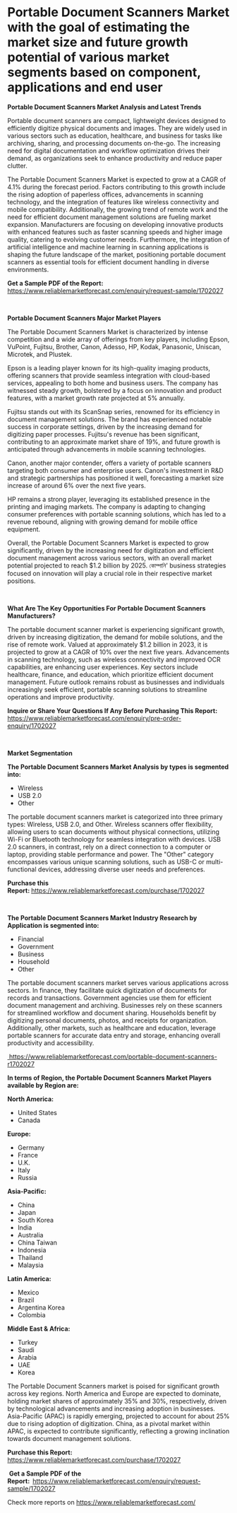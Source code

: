 <p><h1>Portable Document Scanners Market with the goal of estimating the market size and future growth potential of various market segments based on component, applications and end user</h1></p><p><strong>Portable Document Scanners Market Analysis and Latest Trends</strong></p>
<p><p>Portable document scanners are compact, lightweight devices designed to efficiently digitize physical documents and images. They are widely used in various sectors such as education, healthcare, and business for tasks like archiving, sharing, and processing documents on-the-go. The increasing need for digital documentation and workflow optimization drives their demand, as organizations seek to enhance productivity and reduce paper clutter.</p><p>The Portable Document Scanners Market is expected to grow at a CAGR of 4.1% during the forecast period. Factors contributing to this growth include the rising adoption of paperless offices, advancements in scanning technology, and the integration of features like wireless connectivity and mobile compatibility. Additionally, the growing trend of remote work and the need for efficient document management solutions are fueling market expansion. Manufacturers are focusing on developing innovative products with enhanced features such as faster scanning speeds and higher image quality, catering to evolving customer needs. Furthermore, the integration of artificial intelligence and machine learning in scanning applications is shaping the future landscape of the market, positioning portable document scanners as essential tools for efficient document handling in diverse environments.</p></p>
<p><strong>Get a Sample PDF of the Report:&nbsp;</strong> <a href="https://www.reliablemarketforecast.com/enquiry/request-sample/1702027?utm_campaign=3081&utm_medium=2&utm_source=Github&utm_content=ia&utm_term=10042025&utm_id=portable-document-scanners">https://www.reliablemarketforecast.com/enquiry/request-sample/1702027</a></p>
<p>&nbsp;</p>
<p><strong>Portable Document Scanners Major Market Players</strong></p>
<p><p>The Portable Document Scanners Market is characterized by intense competition and a wide array of offerings from key players, including Epson, VuPoint, Fujitsu, Brother, Canon, Adesso, HP, Kodak, Panasonic, Uniscan, Microtek, and Plustek. </p><p>Epson is a leading player known for its high-quality imaging products, offering scanners that provide seamless integration with cloud-based services, appealing to both home and business users. The company has witnessed steady growth, bolstered by a focus on innovation and product features, with a market growth rate projected at 5% annually.</p><p>Fujitsu stands out with its ScanSnap series, renowned for its efficiency in document management solutions. The brand has experienced notable success in corporate settings, driven by the increasing demand for digitizing paper processes. Fujitsu's revenue has been significant, contributing to an approximate market share of 19%, and future growth is anticipated through advancements in mobile scanning technologies.</p><p>Canon, another major contender, offers a variety of portable scanners targeting both consumer and enterprise users. Canon's investment in R&D and strategic partnerships has positioned it well, forecasting a market size increase of around 6% over the next five years.</p><p>HP remains a strong player, leveraging its established presence in the printing and imaging markets. The company is adapting to changing consumer preferences with portable scanning solutions, which has led to a revenue rebound, aligning with growing demand for mobile office equipment.</p><p>Overall, the Portable Document Scanners Market is expected to grow significantly, driven by the increasing need for digitization and efficient document management across various sectors, with an overall market potential projected to reach $1.2 billion by 2025. কোম্পানি' business strategies focused on innovation will play a crucial role in their respective market positions.</p></p>
<p>&nbsp;</p>
<p><strong>What Are The Key Opportunities For Portable Document Scanners Manufacturers?</strong></p>
<p><p>The portable document scanner market is experiencing significant growth, driven by increasing digitization, the demand for mobile solutions, and the rise of remote work. Valued at approximately $1.2 billion in 2023, it is projected to grow at a CAGR of 10% over the next five years. Advancements in scanning technology, such as wireless connectivity and improved OCR capabilities, are enhancing user experiences. Key sectors include healthcare, finance, and education, which prioritize efficient document management. Future outlook remains robust as businesses and individuals increasingly seek efficient, portable scanning solutions to streamline operations and improve productivity.</p></p>
<p><strong>Inquire or Share Your Questions If Any Before Purchasing This Report:</strong> <a href="https://www.reliablemarketforecast.com/enquiry/pre-order-enquiry/1702027?utm_campaign=3081&utm_medium=2&utm_source=Github&utm_content=ia&utm_term=10042025&utm_id=portable-document-scanners">https://www.reliablemarketforecast.com/enquiry/pre-order-enquiry/1702027</a></p>
<p>&nbsp;</p>
<p><strong>Market Segmentation</strong></p>
<p><strong>The Portable Document Scanners Market Analysis by types is segmented into:</strong></p>
<p><ul><li>Wireless</li><li>USB 2.0</li><li>Other</li></ul></p>
<p><p>The portable document scanners market is categorized into three primary types: Wireless, USB 2.0, and Other. Wireless scanners offer flexibility, allowing users to scan documents without physical connections, utilizing Wi-Fi or Bluetooth technology for seamless integration with devices. USB 2.0 scanners, in contrast, rely on a direct connection to a computer or laptop, providing stable performance and power. The "Other" category encompasses various unique scanning solutions, such as USB-C or multi-functional devices, addressing diverse user needs and preferences.</p></p>
<p><strong>Purchase this Report:&nbsp;</strong><a href="https://www.reliablemarketforecast.com/purchase/1702027?utm_campaign=3081&utm_medium=2&utm_source=Github&utm_content=ia&utm_term=10042025&utm_id=portable-document-scanners">https://www.reliablemarketforecast.com/purchase/1702027</a></p>
<p>&nbsp;</p>
<p><strong>The Portable Document Scanners Market Industry Research by Application is segmented into:</strong></p>
<p><ul><li>Financial</li><li>Government</li><li>Business</li><li>Household</li><li>Other</li></ul></p>
<p><p>The portable document scanners market serves various applications across sectors. In finance, they facilitate quick digitization of documents for records and transactions. Government agencies use them for efficient document management and archiving. Businesses rely on these scanners for streamlined workflow and document sharing. Households benefit by digitizing personal documents, photos, and receipts for organization. Additionally, other markets, such as healthcare and education, leverage portable scanners for accurate data entry and storage, enhancing overall productivity and accessibility.</p></p>
<p><a href="https://www.reliablemarketforecast.com/portable-document-scanners-r1702027?utm_campaign=3081&utm_medium=2&utm_source=Github&utm_content=ia&utm_term=10042025&utm_id=portable-document-scanners">&nbsp;https://www.reliablemarketforecast.com/portable-document-scanners-r1702027</a></p>
<p><strong>In terms of Region, the Portable Document Scanners Market Players available by Region are:</strong></p>
<p>
    <p> <strong> North America: </strong>
        <ul>
            <li>United States</li>
            <li>Canada</li>
        </ul>
        </p> 
    <p> <strong> Europe: </strong>
        <ul>
            <li>Germany</li>
            <li>France</li>
            <li>U.K.</li>
            <li>Italy</li>
            <li>Russia</li>
        </ul>
        </p> 
    <p> <strong> Asia-Pacific: </strong>
        <ul>
            <li>China</li>
            <li>Japan</li>
            <li>South Korea</li>
            <li>India</li>
            <li>Australia</li>
            <li>China Taiwan</li>
            <li>Indonesia</li>
            <li>Thailand</li>
            <li>Malaysia</li>
        </ul>
        </p> 
    <p> <strong> Latin America: </strong>
        <ul>
            <li>Mexico</li>
            <li>Brazil</li>
            <li>Argentina Korea</li>
            <li>Colombia</li>
        </ul>
        </p> 
    <p> <strong> Middle East & Africa: </strong>
        <ul>
            <li>Turkey</li>
            <li>Saudi</li>
            <li>Arabia</li>
            <li>UAE</li>
            <li>Korea</li>
        </ul>
    </p>
    </p>
<p><p>The Portable Document Scanners market is poised for significant growth across key regions. North America and Europe are expected to dominate, holding market shares of approximately 35% and 30%, respectively, driven by technological advancements and increasing adoption in businesses. Asia-Pacific (APAC) is rapidly emerging, projected to account for about 25% due to rising adoption of digitization. China, as a pivotal market within APAC, is expected to contribute significantly, reflecting a growing inclination towards document management solutions.</p></p>
<p><strong>Purchase this Report: </strong><a href="https://www.reliablemarketforecast.com/purchase/1702027?utm_campaign=3081&utm_medium=2&utm_source=Github&utm_content=ia&utm_term=10042025&utm_id=portable-document-scanners">https://www.reliablemarketforecast.com/purchase/1702027</a></p>
<p>&nbsp;<strong>Get a Sample PDF of the Report:&nbsp;&nbsp;</strong><a href="https://www.reliablemarketforecast.com/enquiry/request-sample/1702027?utm_campaign=3081&utm_medium=2&utm_source=Github&utm_content=ia&utm_term=10042025&utm_id=portable-document-scanners">https://www.reliablemarketforecast.com/enquiry/request-sample/1702027</a></p>
<p><strong></strong></p>
<p>Check more reports on <a href="https://www.reliablemarketforecast.com/?utm_campaign=3081&utm_medium=2&utm_source=Github&utm_content=ia&utm_term=10042025&utm_id=portable-document-scanners">https://www.reliablemarketforecast.com/</a></p>